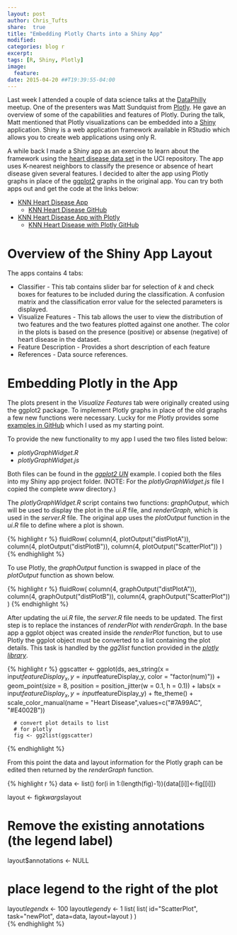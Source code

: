 ```yaml
---
layout: post
author: Chris_Tufts
share:  true
title: "Embedding Plotly Charts into a Shiny App"
modified:
categories: blog r
excerpt:
tags: [R, Shiny, Plotly]
image:
  feature:
date: 2015-04-20 ##T19:39:55-04:00
---
```


Last week I attended a couple of data science talks at the [DataPhilly](http://www.meetup.com/DataPhilly/) meetup.  One of the presenters was Matt Sundquist from [Plotly](https://plot.ly/api/).  He gave an overview of some of the capabilities and features of Plotly.  During the talk, Matt mentioned that Plotly visualizations can be embedded into a [Shiny](http://shiny.rstudio.com/) application.  Shiny is a web application framework available in RStudio which allows you to create web applications using only R.  

A while back I made a Shiny app as an exercise to learn about the framework using the [heart disease data set](https://archive.ics.uci.edu/ml/datasets/Heart+Disease) in the UCI repository. The app uses K-nearest neighbors to classify the presence or absence of heart disease given several features. I decided to alter the app using Plotly graphs in place of the [ggplot2](http://cran.r-project.org/web/packages/ggplot2/index.html) graphs in the original app.  You can try both apps out and get the code at the links below:

* [KNN Heart Disease App](http://miningthedetails.shinyapps.io/knn-dashboard-shiny)
  * [KNN Heart Disease GitHub](https://github.com/ctufts/knn-dashboard-shiny)
* [KNN Heart Disease App with Plotly](http://miningthedetails.shinyapps.io/knn-dashboard-shiny-plotly)
  * [KNN Heart Disease with Plotly GitHub](https://github.com/ctufts/knn-dashboard-shiny-plotly)

# Overview of the Shiny App Layout
The apps contains 4 tabs: 

* Classifier - This tab contains slider bar for selection of <i>k</i> and check boxes for features to be included during the classification.  A confusion matrix and the classification error value for the selected parameters is displayed.
* Visualize Features - This tab allows the user to view the distribution of two features and the two features plotted against one another.  The color in the plots is based on the presence (positive) or absense (negative) of heart disease in the dataset.
* Feature Description - Provides a short description of each feature
* References - Data source references.

# Embedding Plotly in the App
The plots present in the <i>Visualize Features</i> tab were originally created using the ggplot2 package.  To implement Plotly graphs in place of the old graphs a few new functions were necessary. Lucky for me Plotly provides some [examples in GitHub](https://github.com/chriddyp/plotly-shiny) which I used as my starting point.  

To provide the new functionality to my app I used the two files listed below:

* <i>plotlyGraphWidget.R</i>
* <i>plotlyGraphWidget.js</i>
 
Both files can be found in the [<i>ggplot2 UN</i>](https://github.com/chriddyp/plotly-shiny/blob/master/ggplot2/UN) example.  I copied both the files into my Shiny app project folder. (NOTE: For the <i>plotlyGraphWidget.js</i> file I copied the complete <i>www</i> directory.)


The <i>plotlyGraphWidget.R</i> script contains two functions: <i>graphOutput</i>, which will be used to display the plot in the <i>ui.R</i> file, and <i>renderGraph</i>, which is used in the <i>server.R</i> file. The original app uses the <i>plotOutput</i> function in the <i>ui.R</i> file to define where a plot is shown.  

{% highlight r %}
fluidRow(
          column(4, plotOutput("distPlotA")),                              
          column(4, plotOutput("distPlotB")),
          column(4, plotOutput("ScatterPlot"))
        )
{% endhighlight %}

To use Plotly, the <i>graphOutput</i> function is swapped in place of the <i>plotOutput</i> function as shown below.

{% highlight r %}
fluidRow(
          column(4, graphOutput("distPlotA")),                              
          column(4, graphOutput("distPlotB")),
          column(4, graphOutput("ScatterPlot"))
        )
{% endhighlight %}

After updating the <i>ui.R</i> file, the <i>server.R</i> file needs to be updated.  The first step is to replace the instances of <i>renderPlot</i> with <i>renderGraph</i>. In the base app a ggplot object was created inside the <i>renderPlot</i> function, but to use Plotly the ggplot object must be converted to a list containing the plot details.  This task is handled by the <i>gg2list</i> function provided in the [<i>plotly library</i>](https://plot.ly/r/getting-started/).

{% highlight r %}
 ggscatter <- ggplot(ds, aes_string(x = input$featureDisplay_x, 
                          y = input$featureDisplay_y, 
                          color = "factor(num)")) + 
      geom_point(size = 8, position = position_jitter(w = 0.1, h = 0.1)) + 
      labs(x = input$featureDisplay_x,
           y = input$featureDisplay_y) +
      fte_theme() + 
      scale_color_manual(name = "Heart Disease",values=c("#7A99AC", "#E4002B")) 
  
      # convert plot details to list
      # for plotly
      fig <- gg2list(ggscatter)
{% endhighlight %}

From this point the data and layout information for the Plotly graph can be edited then returned by the <i>renderGraph</i> function. 

{% highlight r %}
data <- list()
for(i in 1:(length(fig)-1)){data[[i]]<-fig[[i]]}

layout <- fig$kwargs$layout
# Remove the existing annotations (the legend label)        
layout$annotations <- NULL 

# place legend to the right of the plot
layout$legend$x <- 100
layout$legend$y <- 1
list(
   list(
        id="ScatterPlot",
        task="newPlot",
        data=data,
        layout=layout
      )
    )      
{% endhighlight %}


[jekyll-gh]: https://github.com/jekyll/jekyll
[jekyll]:    http://jekyllrb.com
